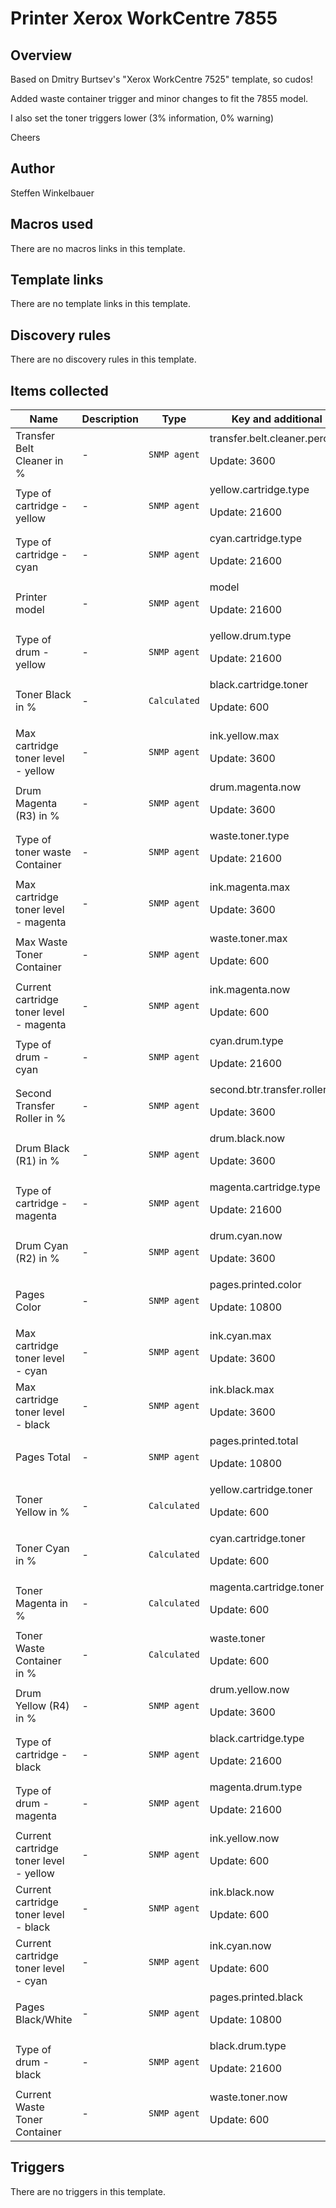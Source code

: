 # Printer Xerox WorkCentre 7855

## Overview

Based on Dmitry Burtsev's "Xerox WorkCentre 7525" template, so cudos!


Added waste container trigger and minor changes to fit the 7855 model.


I also set the toner triggers lower (3% information, 0% warning)


Cheers



## Author

Steffen Winkelbauer

## Macros used

There are no macros links in this template.

## Template links

There are no template links in this template.

## Discovery rules

There are no discovery rules in this template.

## Items collected

|Name|Description|Type|Key and additional info|
|----|-----------|----|----|
|Transfer Belt Cleaner in %|<p>-</p>|`SNMP agent`|transfer.belt.cleaner.percent<p>Update: 3600</p>|
|Type of cartridge - yellow|<p>-</p>|`SNMP agent`|yellow.cartridge.type<p>Update: 21600</p>|
|Type of cartridge - cyan|<p>-</p>|`SNMP agent`|cyan.cartridge.type<p>Update: 21600</p>|
|Printer model|<p>-</p>|`SNMP agent`|model<p>Update: 21600</p>|
|Type of drum - yellow|<p>-</p>|`SNMP agent`|yellow.drum.type<p>Update: 21600</p>|
|Toner Black in %|<p>-</p>|`Calculated`|black.cartridge.toner<p>Update: 600</p>|
|Max cartridge toner level - yellow|<p>-</p>|`SNMP agent`|ink.yellow.max<p>Update: 3600</p>|
|Drum Magenta (R3)  in %|<p>-</p>|`SNMP agent`|drum.magenta.now<p>Update: 3600</p>|
|Type of toner waste Container|<p>-</p>|`SNMP agent`|waste.toner.type<p>Update: 21600</p>|
|Max cartridge toner level - magenta|<p>-</p>|`SNMP agent`|ink.magenta.max<p>Update: 3600</p>|
|Max Waste Toner Container|<p>-</p>|`SNMP agent`|waste.toner.max<p>Update: 600</p>|
|Current cartridge toner level - magenta|<p>-</p>|`SNMP agent`|ink.magenta.now<p>Update: 600</p>|
|Type of drum - cyan|<p>-</p>|`SNMP agent`|cyan.drum.type<p>Update: 21600</p>|
|Second Transfer Roller in %|<p>-</p>|`SNMP agent`|second.btr.transfer.roller.percent<p>Update: 3600</p>|
|Drum Black (R1) in %|<p>-</p>|`SNMP agent`|drum.black.now<p>Update: 3600</p>|
|Type of cartridge - magenta|<p>-</p>|`SNMP agent`|magenta.cartridge.type<p>Update: 21600</p>|
|Drum Cyan (R2) in %|<p>-</p>|`SNMP agent`|drum.cyan.now<p>Update: 3600</p>|
|Pages Color|<p>-</p>|`SNMP agent`|pages.printed.color<p>Update: 10800</p>|
|Max cartridge toner level - cyan|<p>-</p>|`SNMP agent`|ink.cyan.max<p>Update: 3600</p>|
|Max cartridge toner level - black|<p>-</p>|`SNMP agent`|ink.black.max<p>Update: 3600</p>|
|Pages Total|<p>-</p>|`SNMP agent`|pages.printed.total<p>Update: 10800</p>|
|Toner Yellow in %|<p>-</p>|`Calculated`|yellow.cartridge.toner<p>Update: 600</p>|
|Toner Cyan in %|<p>-</p>|`Calculated`|cyan.cartridge.toner<p>Update: 600</p>|
|Toner Magenta in %|<p>-</p>|`Calculated`|magenta.cartridge.toner<p>Update: 600</p>|
|Toner Waste Container in %|<p>-</p>|`Calculated`|waste.toner<p>Update: 600</p>|
|Drum Yellow (R4) in %|<p>-</p>|`SNMP agent`|drum.yellow.now<p>Update: 3600</p>|
|Type of cartridge - black|<p>-</p>|`SNMP agent`|black.cartridge.type<p>Update: 21600</p>|
|Type of drum - magenta|<p>-</p>|`SNMP agent`|magenta.drum.type<p>Update: 21600</p>|
|Current cartridge toner level - yellow|<p>-</p>|`SNMP agent`|ink.yellow.now<p>Update: 600</p>|
|Current cartridge toner level - black|<p>-</p>|`SNMP agent`|ink.black.now<p>Update: 600</p>|
|Current cartridge toner level - cyan|<p>-</p>|`SNMP agent`|ink.cyan.now<p>Update: 600</p>|
|Pages Black/White|<p>-</p>|`SNMP agent`|pages.printed.black<p>Update: 10800</p>|
|Type of drum - black|<p>-</p>|`SNMP agent`|black.drum.type<p>Update: 21600</p>|
|Current Waste Toner Container|<p>-</p>|`SNMP agent`|waste.toner.now<p>Update: 600</p>|
## Triggers

There are no triggers in this template.


